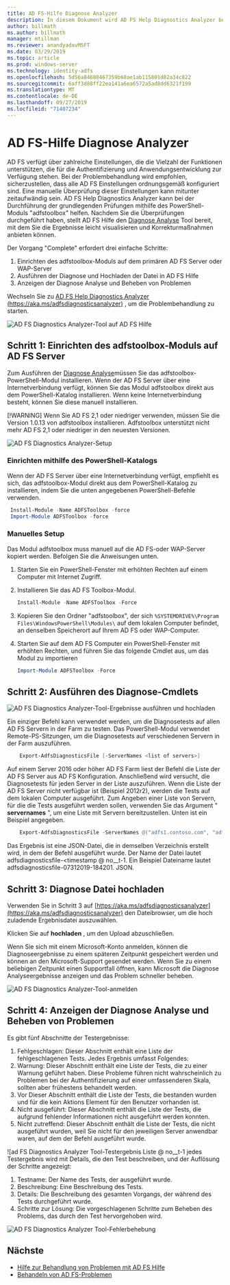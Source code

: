 ```yaml
---
title: AD FS-Hilfe Diagnose Analyzer
description: In diesem Dokument wird AD FS Help Diagnostics Analyzer beschrieben und erläutert, wie die grundlegenden Prüfungen mithilfe AD FS Diagnose-PowerShell-Moduls durchgeführt werden können.
author: billmath
ms.author: billmath
manager: mtillman
ms.reviewer: anandyadavMSFT
ms.date: 03/29/2019
ms.topic: article
ms.prod: windows-server
ms.technology: identity-adfs
ms.openlocfilehash: 5d56a84680467359b68ae1ab115801d82a34c822
ms.sourcegitcommit: 6aff3d88ff22ea141a6ea6572a5ad8dd6321f199
ms.translationtype: MT
ms.contentlocale: de-DE
ms.lasthandoff: 09/27/2019
ms.locfileid: "71407234"
---
```

# <a name="ad-fs-help-diagnostics-analyzer"></a>AD FS-Hilfe Diagnose Analyzer

AD FS verfügt über zahlreiche Einstellungen, die die Vielzahl der Funktionen unterstützen, die für die Authentifizierung und Anwendungsentwicklung zur Verfügung stehen. Bei der Problembehandlung wird empfohlen, sicherzustellen, dass alle AD FS Einstellungen ordnungsgemäß konfiguriert sind. Eine manuelle Überprüfung dieser Einstellungen kann mitunter zeitaufwändig sein. AD FS Help Diagnostics Analyzer kann bei der Durchführung der grundlegenden Prüfungen mithilfe des PowerShell-Moduls "adfstoolbox" helfen. Nachdem Sie die Überprüfungen durchgeführt haben, stellt AD FS Hilfe den [Diagnose Analyse](https://aka.ms/adfsdiagnosticsanalyzer) Tool bereit, mit dem Sie die Ergebnisse leicht visualisieren und Korrekturmaßnahmen anbieten können.

Der Vorgang "Complete" erfordert drei einfache Schritte:

1. Einrichten des adfstoolbox-Moduls auf dem primären AD FS Server oder WAP-Server
2. Ausführen der Diagnose und Hochladen der Datei in AD FS Hilfe
3. Anzeigen der Diagnose Analyse und Beheben von Problemen

Wechseln Sie zu [AD FS Help Diagnostics Analyzer (https://aka.ms/adfsdiagnosticsanalyzer)](https://aka.ms/adfsdiagnosticsanalyzer) , um die Problembehandlung zu starten.

![AD FS Diagnostics Analyzer-Tool auf AD FS Hilfe](media/ad-fs-diagonostics-analyzer/home.png)

## <a name="step-1-setup-the-adfstoolbox-module-on-ad-fs-server"></a>Schritt 1: Einrichten des adfstoolbox-Moduls auf AD FS Server

Zum Ausführen der [Diagnose Analyse](https://aka.ms/adfsdiagnosticsanalyzer)müssen Sie das adfstoolbox-PowerShell-Modul installieren. Wenn der AD FS Server über eine Internetverbindung verfügt, können Sie das Modul adfstoolbox direkt aus dem PowerShell-Katalog installieren. Wenn keine Internetverbindung besteht, können Sie diese manuell installieren. 

[!WARNING]
Wenn Sie AD FS 2,1 oder niedriger verwenden, müssen Sie die Version 1.0.13 von adfstoolbox installieren. Adfstoolbox unterstützt nicht mehr AD FS 2,1 oder niedriger in den neuesten Versionen.

![AD FS Diagnostics Analyzer-Setup](media/ad-fs-diagonostics-analyzer/step1_v2.png)

### <a name="setup-using-powershell-gallery"></a>Einrichten mithilfe des PowerShell-Katalogs

Wenn der AD FS Server über eine Internetverbindung verfügt, empfiehlt es sich, das adfstoolbox-Modul direkt aus dem PowerShell-Katalog zu installieren, indem Sie die unten angegebenen PowerShell-Befehle verwenden.

   ```powershell
    Install-Module -Name ADFSToolbox -force
    Import-Module ADFSToolbox -force
   ```

### <a name="setup-manually"></a>Manuelles Setup

Das Modul adfstoolbox muss manuell auf die AD FS-oder WAP-Server kopiert werden. Befolgen Sie die Anweisungen unten.

1. Starten Sie ein PowerShell-Fenster mit erhöhten Rechten auf einem Computer mit Internet Zugriff.
2. Installieren Sie das AD FS Toolbox-Modul.

    ```powershell
    Install-Module -Name ADFSToolbox -Force
    ```
3. Kopieren Sie den Ordner "adfstoolbox", der sich `%SYSTEMDRIVE%\Program Files\WindowsPowerShell\Modules\` auf dem lokalen Computer befindet, an denselben Speicherort auf Ihrem AD FS oder WAP-Computer.

4. Starten Sie auf dem AD FS Computer ein PowerShell-Fenster mit erhöhten Rechten, und führen Sie das folgende Cmdlet aus, um das Modul zu importieren

    ```powershell
    Import-Module ADFSToolbox -Force
    ```

## <a name="step-2-execute-the-diagnostics-cmdlet"></a>Schritt 2: Ausführen des Diagnose-Cmdlets

![AD FS Diagnostics Analyzer-Tool-Ergebnisse ausführen und hochladen](media/ad-fs-diagonostics-analyzer/step2_v2.png)

Ein einziger Befehl kann verwendet werden, um die Diagnosetests auf allen AD FS Servern in der Farm zu testen. Das PowerShell-Modul verwendet Remote-PS-Sitzungen, um die Diagnosetests auf verschiedenen Servern in der Farm auszuführen.

```powershell
    Export-AdfsDiagnosticsFile [-ServerNames <list of servers>]
```

Auf einem Server 2016 oder höher AD FS Farm liest der Befehl die Liste der AD FS Server aus AD FS Konfiguration. Anschließend wird versucht, die Diagnosetests für jeden Server in der Liste auszuführen. Wenn die Liste der AD FS Server nicht verfügbar ist (Beispiel 2012r2), werden die Tests auf dem lokalen Computer ausgeführt. Zum Angeben einer Liste von Servern, für die die Tests ausgeführt werden sollen, verwenden Sie das Argument " **servernames** ", um eine Liste mit Servern bereitzustellen. Unten ist ein Beispiel angegeben.

```powershell
    Export-AdfsDiagnosticsFile -ServerNames @("adfs1.contoso.com", "adfs2.contoso.com")
```

Das Ergebnis ist eine JSON-Datei, die in demselben Verzeichnis erstellt wird, in dem der Befehl ausgeführt wurde. Der Name der Datei lautet adfsdiagnosticsfile-\<timestamp @ no__t-1. Ein Beispiel Dateiname lautet adfsdiagnosticsfile-07312019-184201. JSON.

## <a name="step-3-upload-the-diagnostics-file"></a>Schritt 3: Diagnose Datei hochladen

Verwenden Sie in Schritt 3 auf [https://aka.ms/adfsdiagnosticsanalyzer](https://aka.ms/adfsdiagnosticsanalyzer) den Dateibrowser, um die hoch zuladende Ergebnisdatei auszuwählen.

Klicken Sie auf **hochladen** , um den Upload abzuschließen.

Wenn Sie sich mit einem Microsoft-Konto anmelden, können die Diagnoseergebnisse zu einem späteren Zeitpunkt gespeichert werden und können an den Microsoft-Support gesendet werden. Wenn Sie zu einem beliebigen Zeitpunkt einen Supportfall öffnen, kann Microsoft die Diagnose Analyseergebnisse anzeigen und das Problem schneller beheben.

![AD FS Diagnostics Analyzer-Tool-anmelden](media/ad-fs-diagonostics-analyzer/sign_in_step.png)

## <a name="step-4-view-diagnostics-analysis-and-resolve-any-issues"></a>Schritt 4: Anzeigen der Diagnose Analyse und Beheben von Problemen

Es gibt fünf Abschnitte der Testergebnisse:

1. Fehlgeschlagen: Dieser Abschnitt enthält eine Liste der fehlgeschlagenen Tests. Jedes Ergebnis umfasst Folgendes:
2. Warnung: Dieser Abschnitt enthält eine Liste der Tests, die zu einer Warnung geführt haben. Diese Probleme führen nicht wahrscheinlich zu Problemen bei der Authentifizierung auf einer umfassenderen Skala, sollten aber frühestens behandelt werden.
3. Vor Dieser Abschnitt enthält die Liste der Tests, die bestanden wurden und für die kein Aktions Element für den Benutzer vorhanden ist.
4. Nicht ausgeführt: Dieser Abschnitt enthält die Liste der Tests, die aufgrund fehlender Informationen nicht ausgeführt werden konnten.
5. Nicht zutreffend: Dieser Abschnitt enthält die Liste der Tests, die nicht ausgeführt wurden, weil Sie nicht für den jeweiligen Server anwendbar waren, auf dem der Befehl ausgeführt wurde.

![ad FS Diagnostics Analyzer Tool-Testergebnis Liste @ no__t-1 jedes Testergebnis wird mit Details, die den Test beschreiben, und der Auflösung der Schritte angezeigt:

1. Testname: Der Name des Tests, der ausgeführt wurde.
2. Beschreibung: Eine Beschreibung des Tests.
3. Details: Die Beschreibung des gesamten Vorgangs, der während des Tests durchgeführt wurde.
4. Schritte zur Lösung: Die vorgeschlagenen Schritte zum Beheben des Problems, das durch den Test hervorgehoben wird.

![AD FS Diagnostics Analyzer Tool-Fehlerbehebung](media/ad-fs-diagonostics-analyzer/step3b_v3.png)

## <a name="next"></a>Nächste

- [Hilfe zur Behandlung von Problemen mit AD FS Hilfe](https://aka.ms/adfshelp/troubleshooting )
- [Behandeln von AD FS-Problemen](ad-fs-tshoot-overview.md)
